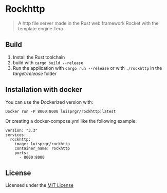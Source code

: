# Rockhttp
> A http file server made in the Rust web framework Rocket with the template engine Tera

## Build

1. Install the Rust toolchain 
2. build with ``cargo build --release``
3. Run the application with ``cargo run --release`` or with ``./rockhttp`` in the *target/release* folder 

## Installation with docker 

You can use the Dockerized version with:

```shell
Docker run -P 8000:8000 luisprgr/rockhttp:latest
```

Or creating a docker-compose.yml like the following example:

```shell
version: "3.3"
services:
  rockhttp:
    image: luisprgr/rockhttp
    container_name: rockhttp
    ports:
      - 8000:8000
```

## License

Licensed under the [MIT License](LICENSE) 